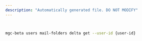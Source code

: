 ```yaml
---
description: "Automatically generated file. DO NOT MODIFY"
---
```


```bash


mgc-beta users mail-folders delta get --user-id {user-id}

```